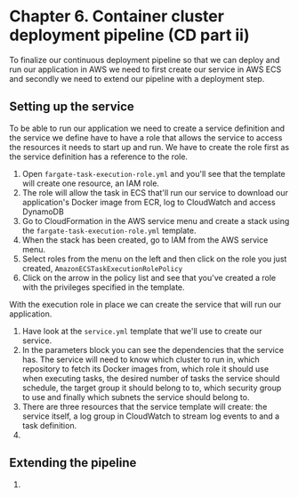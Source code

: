 # Chapter 6. Container cluster deployment pipeline (CD part ii)

To finalize our continuous deployment pipeline so that we can deploy and run our application in AWS we need to first create our service in AWS ECS and secondly we need to extend our pipeline with a deployment step.

## Setting up the service 

To be able to run our application we need to create a service definition and the service we define have to have a role that allows the service to access the resources it needs to start up and run. We have to create the role first as the service definition has a reference to the role.

1. Open `fargate-task-execution-role.yml` and you'll see that the template will create one resource, an IAM role.
1. The role will allow the task in ECS that'll run our service to download our application's Docker image from ECR, log to CloudWatch and access DynamoDB
1. Go to CloudFormation in the AWS service menu and create a stack using the `fargate-task-execution-role.yml` template.
1. When the stack has been created, go to IAM from the AWS service menu.
1. Select roles from the menu on the left and then click on the role you just created, `AmazonECSTaskExecutionRolePolicy`
1. Click on the arrow in the policy list and see that you've created a role with the privileges specified in the template.

With the execution role in place we can create the service that will run our application.

1. Have look at the `service.yml` template that we'll use to create our service.
1. In the parameters block you can see the dependencies that the service has. The service will need to know which cluster to run in, which repository to fetch its Docker images from, which role it should use when executing tasks, the desired number of tasks the service should schedule, the target group it should belong to to, which security group to use and finally which subnets the service should belong to.
1. There are three resources that the service template will create: the service itself, a log group in CloudWatch to stream log events to and a task definition.
1. 

## Extending the pipeline

1. 
